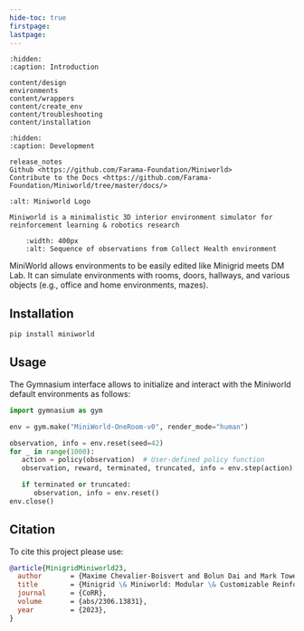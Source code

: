 ```yaml
---
hide-toc: true
firstpage:
lastpage:
---
```


```{toctree}
:hidden:
:caption: Introduction

content/design
environments
content/wrappers
content/create_env
content/troubleshooting
content/installation
```

```{toctree}
:hidden:
:caption: Development

release_notes
Github <https://github.com/Farama-Foundation/Miniworld>
Contribute to the Docs <https://github.com/Farama-Foundation/Miniworld/tree/master/docs/>
```

```{project-logo} _static/img/miniworld-text.png
:alt: Miniworld Logo
```

```{project-heading}
Miniworld is a minimalistic 3D interior environment simulator for reinforcement learning & robotics research
```

```{figure} _static/img/miniworld_homepage.gif
    :width: 400px
    :alt: Sequence of observations from Collect Health environment
```

MiniWorld allows environments to be easily edited like Minigrid meets DM Lab. It can simulate environments with rooms, doors, hallways, and various objects (e.g., office and home environments, mazes).

## Installation

```python
pip install miniworld
```

## Usage

The Gymnasium interface allows to initialize and interact with the Miniworld default environments as follows:

```python
import gymnasium as gym

env = gym.make("MiniWorld-OneRoom-v0", render_mode="human")

observation, info = env.reset(seed=42)
for _ in range(1000):
   action = policy(observation)  # User-defined policy function
   observation, reward, terminated, truncated, info = env.step(action)

   if terminated or truncated:
      observation, info = env.reset()
env.close()
```

## Citation

To cite this project please use:

```bibtex
@article{MinigridMiniworld23,
  author       = {Maxime Chevalier-Boisvert and Bolun Dai and Mark Towers and Rodrigo de Lazcano and Lucas Willems and Salem Lahlou and Suman Pal and Pablo Samuel Castro and Jordan Terry},
  title        = {Minigrid \& Miniworld: Modular \& Customizable Reinforcement Learning Environments for Goal-Oriented Tasks},
  journal      = {CoRR},
  volume       = {abs/2306.13831},
  year         = {2023},
}
```
